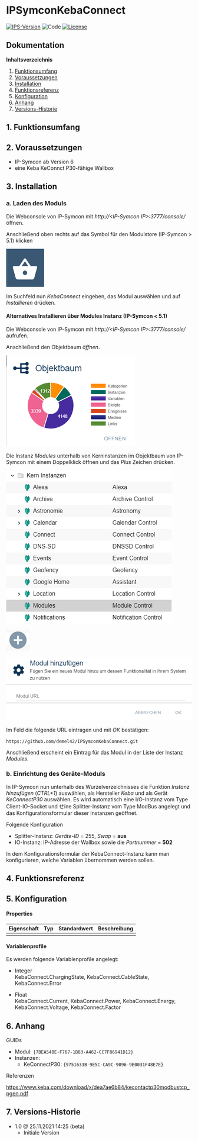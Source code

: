 # IPSymconKebaConnect

[![IPS-Version](https://img.shields.io/badge/Symcon_Version-5.3+-red.svg)](https://www.symcon.de/service/dokumentation/entwicklerbereich/sdk-tools/sdk-php/)
![Code](https://img.shields.io/badge/Code-PHP-blue.svg)
[![License](https://img.shields.io/badge/License-CC%20BY--NC--SA%204.0-green.svg)](https://creativecommons.org/licenses/by-nc-sa/4.0/)

## Dokumentation

**Inhaltsverzeichnis**

1. [Funktionsumfang](#1-funktionsumfang)
2. [Voraussetzungen](#2-voraussetzungen)
3. [Installation](#3-installation)
4. [Funktionsreferenz](#4-funktionsreferenz)
5. [Konfiguration](#5-konfiguration)
6. [Anhang](#6-anhang)
7. [Versions-Historie](#7-versions-historie)

## 1. Funktionsumfang

## 2. Voraussetzungen

 - IP-Symcon ab Version 6
 - eine Keba KeConnct P30-fähige Wallbox

## 3. Installation

### a. Laden des Moduls

Die Webconsole von IP-Symcon mit _http://\<IP-Symcon IP\>:3777/console/_ öffnen.

Anschließend oben rechts auf das Symbol für den Modulstore (IP-Symcon > 5.1) klicken

![Store](docs/de/img/store_icon.png?raw=true "open store")

Im Suchfeld nun _KebaConnect_ eingeben, das Modul auswählen und auf _Installieren_ drücken.

#### Alternatives Installieren über Modules Instanz (IP-Symcon < 5.1)

Die Webconsole von IP-Symcon mit _http://\<IP-Symcon IP\>:3777/console/_ aufrufen.

Anschließend den Objektbaum _öffnen_.

![Objektbaum](docs/de/img/objektbaum.png?raw=true "Objektbaum")

Die Instanz _Modules_ unterhalb von Kerninstanzen im Objektbaum von IP-Symcon mit einem Doppelklick öffnen und das  _Plus_ Zeichen drücken.

![Modules](docs/de/img/Modules.png?raw=true "Modules")

![Plus](docs/de/img/plus.png?raw=true "Plus")

![ModulURL](docs/de/img/add_module.png?raw=true "Add Module")

Im Feld die folgende URL eintragen und mit _OK_ bestätigen:

```
https://github.com/demel42/IPSymconKebaConnect.git
```

Anschließend erscheint ein Eintrag für das Modul in der Liste der Instanz _Modules_.

### b. Einrichtung des Geräte-Moduls

In IP-Symcon nun unterhalb des Wurzelverzeichnisses die Funktion _Instanz hinzufügen_ (_CTRL+1_) auswählen, als Hersteller _Keba_ und als Gerät _KeConnectP30_ auswählen.
Es wird automatisch eine I/O-Instanz vom Type Client-IO-Socket und せine Splitter-Instanz vom Type ModBus angelegt und das Konfigurationsformular dieser Instanzen geöffnet.

Folgende Konfiguration
- Splitter-Instanz: _Geräte-ID_ = 255, _Swap_ = **aus**
- IO-Instanz: IP-Adresse der Wallbox sowie die _Portnummer_ = **502**

In dem Konfigurationsformular der KebaConnect-Instanz kann man konfigurieren, welche Variablen übernommen werden sollen.

## 4. Funktionsreferenz

## 5. Konfiguration

#### Properties

| Eigenschaft                           | Typ      | Standardwert | Beschreibung |
| :------------------------------------ | :------  | :----------- | :----------- |
|                                       |          |              | |

#### Variablenprofile

Es werden folgende Variablenprofile angelegt:
* Integer<br>
KebaConnect.ChargingState, KebaConnect.CableState, KebaConnect.Error

* Float<br>
KebaConnect.Current, KebaConnect.Power, KebaConnect.Energy, KebaConnect.Voltage, KebaConnect.Factor

## 6. Anhang

GUIDs
- Modul: `{7BEA54BE-F767-1B83-A462-CC7F86941D12}`
- Instanzen:
  - KeConnectP30: `{9751633B-9E5C-CA9C-9096-9E0031F48E7E}`

Referenzen

https://www.keba.com/download/x/dea7ae6b84/kecontactp30modbustcp_pgen.pdf

## 7. Versions-Historie

- 1.0 @ 25.11.2021 14:25 (beta)
  - Initiale Version
